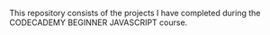 This repository consists of the projects I have completed during the CODECADEMY BEGINNER JAVASCRIPT course.
